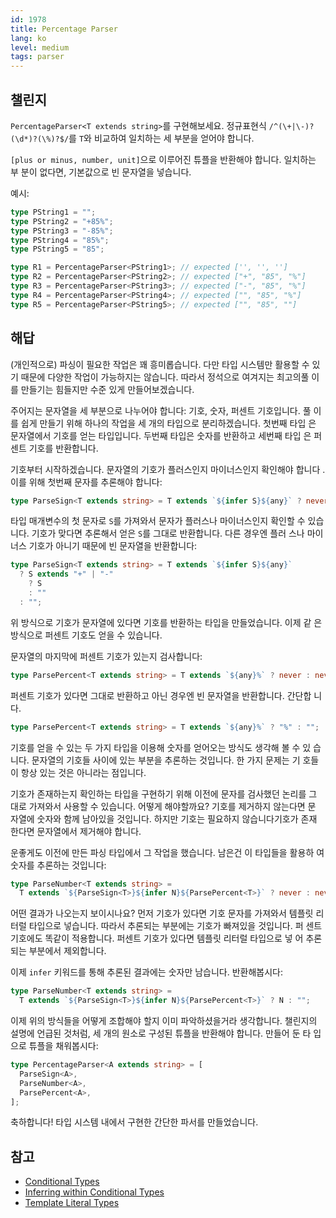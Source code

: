 ```yaml
---
id: 1978
title: Percentage Parser
lang: ko
level: medium
tags: parser
---
```


## 챌린지

`PercentageParser<T extends string>`를 구현해보세요. 정규표현식
`/^(\+|\-)?(\d*)?(\%)?$/`를 `T`와 비교하여 일치하는 세 부분을 얻어야 합니다.

`[plus or minus, number, unit]`으로 이루어진 튜플을 반환해야 합니다. 일치하는 부
분이 없다면, 기본값으로 빈 문자열을 넣습니다.

예시:

```typescript
type PString1 = "";
type PString2 = "+85%";
type PString3 = "-85%";
type PString4 = "85%";
type PString5 = "85";

type R1 = PercentageParser<PString1>; // expected ['', '', '']
type R2 = PercentageParser<PString2>; // expected ["+", "85", "%"]
type R3 = PercentageParser<PString3>; // expected ["-", "85", "%"]
type R4 = PercentageParser<PString4>; // expected ["", "85", "%"]
type R5 = PercentageParser<PString5>; // expected ["", "85", ""]
```

## 해답

(개인적으로) 파싱이 필요한 작업은 꽤 흥미롭습니다. 다만 타입 시스템만 활용할 수
있기 때문에 다양한 작업이 가능하지는 않습니다. 따라서 정석으로 여겨지는 최고의풀
이를 만들기는 힘들지만 수준 있게 만들어보겠습니다.

주어지는 문자열을 세 부분으로 나누어야 합니다: 기호, 숫자, 퍼센트 기호입니다. 풀
이를 쉽게 만들기 위해 하나의 작업을 세 개의 타입으로 분리하겠습니다. 첫번째 타입
은 문자열에서 기호를 얻는 타입입니다. 두번째 타입은 숫자를 반환하고 세번째 타입
은 퍼센트 기호를 반환합니다.

기호부터 시작하겠습니다. 문자열의 기호가 플러스인지 마이너스인지 확인해야 합니다
. 이를 위해 첫번째 문자를 추론해야 합니다:

```typescript
type ParseSign<T extends string> = T extends `${infer S}${any}` ? never : never;
```

타입 매개변수의 첫 문자로 `S`를 가져와서 문자가 플러스나 마이너스인지 확인할 수
있습니다. 기호가 맞다면 추론해서 얻은 `S`를 그대로 반환합니다. 다른 경우엔 플러
스나 마이너스 기호가 아니기 때문에 빈 문자열을 반환합니다:

```typescript
type ParseSign<T extends string> = T extends `${infer S}${any}`
  ? S extends "+" | "-"
    ? S
    : ""
  : "";
```

위 방식으로 기호가 문자열에 있다면 기호를 반환하는 타입을 만들었습니다. 이제 같
은 방식으로 퍼센트 기호도 얻을 수 있습니다.

문자열의 마지막에 퍼센트 기호가 있는지 검사합니다:

```typescript
type ParsePercent<T extends string> = T extends `${any}%` ? never : never;
```

퍼센트 기호가 있다면 그대로 반환하고 아닌 경우엔 빈 문자열을 반환합니다. 간단합
니다.

```typescript
type ParsePercent<T extends string> = T extends `${any}%` ? "%" : "";
```

기호를 얻을 수 있는 두 가지 타입을 이용해 숫자를 얻어오는 방식도 생각해 볼 수 있
습니다. 문자열의 기호들 사이에 있는 부분을 추론하는 것입니다. 한 가지 문제는 기
호들이 항상 있는 것은 아니라는 점입니다.

기호가 존재하는지 확인하는 타입을 구현하기 위해 이전에 문자를 검사했던 논리를 그
대로 가져와서 사용할 수 있습니다. 어떻게 해야할까요? 기호를 제거하지 않는다면 문
자열에 숫자와 함께 남아있을 것입니다. 하지만 기호는 필요하지 않습니다기호가 존재
한다면 문자열에서 제거해야 합니다.

운좋게도 이전에 만든 파싱 타입에서 그 작업을 했습니다. 남은건 이 타입들을 활용하
여 숫자를 추론하는 것입니다:

```typescript
type ParseNumber<T extends string> =
  T extends `${ParseSign<T>}${infer N}${ParsePercent<T>}` ? never : never;
```

어떤 결과가 나오는지 보이시나요? 먼저 기호가 있다면 기호 문자를 가져와서 템플릿
리터럴 타입으로 넣습니다. 따라서 추론되는 부분에는 기호가 빠져있을 것입니다. 퍼
센트 기호에도 똑같이 적용합니다. 퍼센트 기호가 있다면 템플릿 리터럴 타입으로 넣
어 추론되는 부분에서 제외합니다.

이제 `infer` 키워드를 통해 추론된 결과에는 숫자만 남습니다. 반환해봅시다:

```typescript
type ParseNumber<T extends string> =
  T extends `${ParseSign<T>}${infer N}${ParsePercent<T>}` ? N : "";
```

이제 위의 방식들을 어떻게 조합해야 할지 이미 파악하셨을거라 생각합니다. 챌린지의
설명에 언급된 것처럼, 세 개의 원소로 구성된 튜플을 반환해야 합니다. 만들어 둔 타
입으로 튜플을 채워봅시다:

```typescript
type PercentageParser<A extends string> = [
  ParseSign<A>,
  ParseNumber<A>,
  ParsePercent<A>,
];
```

축하합니다! 타입 시스템 내에서 구현한 간단한 파서를 만들었습니다.

## 참고

- [Conditional Types](https://www.typescriptlang.org/docs/handbook/2/conditional-types.html)
- [Inferring within Conditional Types](https://www.typescriptlang.org/docs/handbook/2/conditional-types.html#inferring-within-conditional-types)
- [Template Literal Types](https://www.typescriptlang.org/docs/handbook/release-notes/typescript-4-1.html#template-literal-types)
